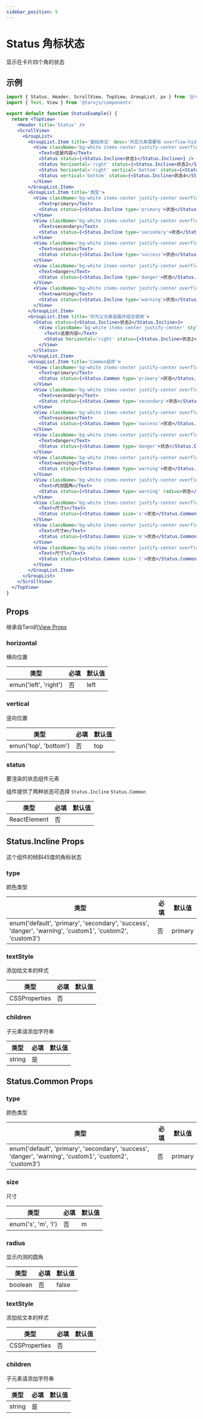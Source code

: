 ```yaml
---
sidebar_position: 9
---
```


# Status 角标状态

显示在卡片四个角的状态

## 示例

```jsx
import { Status, Header, ScrollView, TopView, GroupList, px } from '@/duxuiExample'
import { Text, View } from '@tarojs/components'

export default function StatusExample() {
  return <TopView>
    <Header title='Status' />
    <ScrollView>
      <GroupList>
        <GroupList.Item title='基础用法' desc='外层元素需要有 overflow-hidden 将内容进行裁剪'>
          <View className='bg-white items-center justify-center overflow-hidden' style={{ height: px(300) }}>
            <Text>这是内容</Text>
            <Status status={<Status.Incline>状态1</Status.Incline>} />
            <Status horizontal='right' status={<Status.Incline>状态2</Status.Incline>} />
            <Status horizontal='right' vertical='bottom' status={<Status.Incline>状态3</Status.Incline>} />
            <Status vertical='bottom' status={<Status.Incline>状态4</Status.Incline>} />
          </View>
        </GroupList.Item>
        <GroupList.Item title='类型'>
          <View className='bg-white items-center justify-center overflow-hidden' style={{ height: px(150) }}>
            <Text>primary</Text>
            <Status status={<Status.Incline type='primary'>状态</Status.Incline>} />
          </View>
          <View className='bg-white items-center justify-center overflow-hidden' style={{ height: px(150) }}>
            <Text>secondary</Text>
            <Status status={<Status.Incline type='secondary'>状态</Status.Incline>} />
          </View>
          <View className='bg-white items-center justify-center overflow-hidden' style={{ height: px(150) }}>
            <Text>success</Text>
            <Status status={<Status.Incline type='success'>状态</Status.Incline>} />
          </View>
          <View className='bg-white items-center justify-center overflow-hidden' style={{ height: px(150) }}>
            <Text>danger</Text>
            <Status status={<Status.Incline type='danger'>状态</Status.Incline>} />
          </View>
          <View className='bg-white items-center justify-center overflow-hidden' style={{ height: px(150) }}>
            <Text>warning</Text>
            <Status status={<Status.Incline type='warning'>状态</Status.Incline>} />
          </View>
        </GroupList.Item>
        <GroupList.Item title='作为父元素容器并组合使用'>
          <Status status={<Status.Incline>状态2</Status.Incline>}>
            <View className='bg-white items-center justify-center' style={{ height: px(150) }}>
              <Text>这是内容</Text>
              <Status horizontal='right' status={<Status.Incline>状态2</Status.Incline>} />
            </View>
          </Status>
        </GroupList.Item>
        <GroupList.Item title='Common组件'>
          <View className='bg-white items-center justify-center overflow-hidden' style={{ height: px(150) }}>
            <Text>primary</Text>
            <Status status={<Status.Common type='primary'>状态</Status.Common>} />
          </View>
          <View className='bg-white items-center justify-center overflow-hidden' style={{ height: px(150) }}>
            <Text>secondary</Text>
            <Status status={<Status.Common type='secondary'>状态</Status.Common>} />
          </View>
          <View className='bg-white items-center justify-center overflow-hidden' style={{ height: px(150) }}>
            <Text>success</Text>
            <Status status={<Status.Common type='success'>状态</Status.Common>} />
          </View>
          <View className='bg-white items-center justify-center overflow-hidden' style={{ height: px(150) }}>
            <Text>danger</Text>
            <Status status={<Status.Common type='danger'>状态</Status.Common>} />
          </View>
          <View className='bg-white items-center justify-center overflow-hidden' style={{ height: px(150) }}>
            <Text>warning</Text>
            <Status status={<Status.Common type='warning'>状态</Status.Common>} />
          </View>
          <View className='bg-white items-center justify-center overflow-hidden' style={{ height: px(150) }}>
            <Text>内测圆角</Text>
            <Status status={<Status.Common type='warning' radius>状态</Status.Common>} />
          </View>
          <View className='bg-white items-center justify-center overflow-hidden' style={{ height: px(150) }}>
            <Text>尺寸s</Text>
            <Status status={<Status.Common size='s'>状态</Status.Common>} />
          </View>
          <View className='bg-white items-center justify-center overflow-hidden' style={{ height: px(150) }}>
            <Text>尺寸m</Text>
            <Status status={<Status.Common size='m'>状态</Status.Common>} />
          </View>
          <View className='bg-white items-center justify-center overflow-hidden' style={{ height: px(150) }}>
            <Text>尺寸l</Text>
            <Status status={<Status.Common size='l'>状态</Status.Common>} />
          </View>
        </GroupList.Item>
      </GroupList>
    </ScrollView>
  </TopView>
}
```

## Props

继承自Taro的[View Props](https://nervjs.github.io/taro-docs/docs/components/viewContainer/view#viewprops)

### horizontal

横向位置

| 类型 | 必填 | 默认值 |
| ---- | -------- | ------- |
| emun('left', 'right') | 否 | left |

### vertical

竖向位置

| 类型 | 必填 | 默认值 |
| ---- | -------- | ------- |
| emun('top', 'bottom') | 否 | top |

### status

要渲染的状态组件元素

组件提供了两种状态可选择 `Status.Incline` `Status.Common`

| 类型 | 必填 | 默认值 |
| ---- | -------- | ------- |
| ReactElement | 否 |  |

## Status.Incline Props

这个组件的倾斜45度的角标状态

### type

颜色类型

| 类型 | 必填 | 默认值 |
| ---- | -------- | ------- |
| enum('default', 'primary', 'secondary', 'success', 'danger', 'warning', 'custom1', 'custom2', 'custom3') | 否 | primary |

### textStyle

添加给文本的样式

| 类型 | 必填 | 默认值 |
| ---- | -------- | ------- |
| CSSProperties | 否 |  |

### children

子元素请添加字符串

| 类型 | 必填 | 默认值 |
| ---- | -------- | ------- |
| string | 是 |  |

## Status.Common Props

### type

颜色类型

| 类型 | 必填 | 默认值 |
| ---- | -------- | ------- |
| enum('default', 'primary', 'secondary', 'success', 'danger', 'warning', 'custom1', 'custom2', 'custom3') | 否 | primary |

### size

尺寸

| 类型 | 必填 | 默认值 |
| ---- | -------- | ------- |
| enum('s', 'm', 'l') | 否 | m |

### radius

显示内测的圆角

| 类型 | 必填 | 默认值 |
| ---- | -------- | ------- |
| boolean | 否 | false |

### textStyle

添加给文本的样式

| 类型 | 必填 | 默认值 |
| ---- | -------- | ------- |
| CSSProperties | 否 |  |

### children

子元素请添加字符串

| 类型 | 必填 | 默认值 |
| ---- | -------- | ------- |
| string | 是 |  |